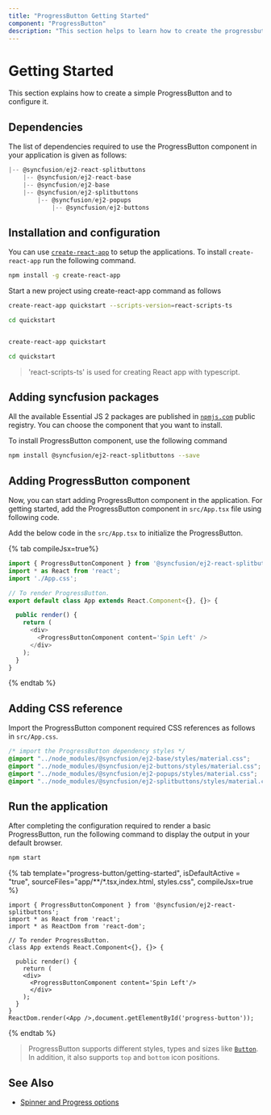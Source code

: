 ```yaml
---
title: "ProgressButton Getting Started"
component: "ProgressButton"
description: "This section helps to learn how to create the progressbutton in React application with its basic features in step-by-step procedure."
---
```


# Getting Started

This section explains how to create a simple ProgressButton and to configure it.

## Dependencies

The list of dependencies required to use the ProgressButton component in your application is given as follows:

```js
|-- @syncfusion/ej2-react-splitbuttons
    |-- @syncfusion/ej2-react-base
    |-- @syncfusion/ej2-base
    |-- @syncfusion/ej2-splitbuttons
        |-- @syncfusion/ej2-popups
            |-- @syncfusion/ej2-buttons
```

## Installation and configuration

You can use [`create-react-app`](https://github.com/facebookincubator/create-react-app) to setup the
applications.
To install `create-react-app` run the following command.

```bash
npm install -g create-react-app
```

Start a new project using create-react-app command as follows

<div class='tsx'>

```bash
create-react-app quickstart --scripts-version=react-scripts-ts

cd quickstart
```

</div>

<div class='jsx'>

```bash

create-react-app quickstart

cd quickstart

```

</div>

> 'react-scripts-ts' is used for creating React app with typescript.

## Adding syncfusion packages

All the available Essential JS 2 packages are published in
[`npmjs.com`](https://www.npmjs.com/~syncfusionorg) public registry.
You can choose the component that you want to install.

To install ProgressButton component, use the following command

```bash
npm install @syncfusion/ej2-react-splitbuttons --save

```

## Adding ProgressButton component

Now, you can start adding ProgressButton component in the application. For getting started, add the
ProgressButton component in `src/App.tsx` file using following code.

Add the below code in the `src/App.tsx` to initialize the ProgressButton.

{% tab compileJsx=true%}

```typescript
import { ProgressButtonComponent } from '@syncfusion/ej2-react-splitbuttons';
import * as React from 'react';
import './App.css';

// To render ProgressButton.
export default class App extends React.Component<{}, {}> {

  public render() {
    return (
      <div>
        <ProgressButtonComponent content='Spin Left' />
      </div>
    );
  }
}
```

{% endtab %}

## Adding CSS reference

Import the ProgressButton component required CSS references as follows in `src/App.css`.

```css
/* import the ProgressButton dependency styles */
@import "../node_modules/@syncfusion/ej2-base/styles/material.css";
@import "../node_modules/@syncfusion/ej2-buttons/styles/material.css";
@import "../node_modules/@syncfusion/ej2-popups/styles/material.css";
@import "../node_modules/@syncfusion/ej2-splitbuttons/styles/material.css";

```

## Run the application

After completing the configuration required to render a basic ProgressButton, run the following command to
display the output in your default browser.

```cmd
npm start
```

{% tab template="progress-button/getting-started", isDefaultActive = "true", sourceFiles="app/**/*.tsx,index.html, styles.css", compileJsx=true %}

```tsx
import { ProgressButtonComponent } from '@syncfusion/ej2-react-splitbuttons';
import * as React from 'react';
import * as ReactDom from 'react-dom';

// To render ProgressButton.
class App extends React.Component<{}, {}> {

  public render() {
    return (
    <div>
      <ProgressButtonComponent content='Spin Left'/>
      </div>
    );
  }
}
ReactDom.render(<App />,document.getElementById('progress-button'));
```

{% endtab %}

> ProgressButton supports different styles, types and sizes like [`Button`](https://ej2.syncfusion.com/react/documentation/button/). In addition, it also supports `top` and `bottom` icon positions.

## See Also

* [Spinner and Progress options](spinner-and-progress#spinner)
